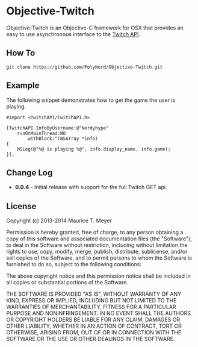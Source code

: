 Objective-Twitch
========

Objective-Twitch is an Objective-C framework for OSX that provides an easy to use asynchronous interface to the [Twitch API](https://api.twitch.tv/).

How To
--------

    git clone https://github.com/PolyNerd/Objective-Twitch.git

Example
--------

The following snippet demonstrates how to get the game the user is playing.

``` obj-c
#import <TwitchAPI/TwitchAPI.h>

[TwitchAPI InfoByUsername:@"Nerdyhype"
    runOnMainThread:NO
        withBlock:^(NSArray *info)
{
	NSLog(@"%@ is playing %@", info.display_name, info.game);
}];
```

Change Log
--------

* **0.0.4** - Initial release with support for the full Twitch GET api.

License
--------

Copyright (c) 2013-2014 Maurice T. Meyer

Permission is hereby granted, free of charge, to any person obtaining a copy of this software and associated documentation files (the "Software"),
to deal in the Software without restriction, including without limitation the rights to use, copy, modify, merge, publish, distribute, sublicense,
and/or sell copies of the Software, and to permit persons to whom the Software is furnished to do so, subject to the following conditions:

The above copyright notice and this permission notice shall be included in all copies or substantial portions of the Software.

THE SOFTWARE IS PROVIDED "AS IS", WITHOUT WARRANTY OF ANY KIND, EXPRESS OR IMPLIED, INCLUDING BUT NOT LIMITED TO THE WARRANTIES OF MERCHANTABILITY,
FITNESS FOR A PARTICULAR PURPOSE AND NONINFRINGEMENT. IN NO EVENT SHALL THE AUTHORS OR COPYRIGHT HOLDERS BE LIABLE FOR ANY CLAIM, DAMAGES OR OTHER
LIABILITY, WHETHER IN AN ACTION OF CONTRACT, TORT OR OTHERWISE, ARISING FROM, OUT OF OR IN CONNECTION WITH THE SOFTWARE OR THE USE OR OTHER DEALINGS
IN THE SOFTWARE.
